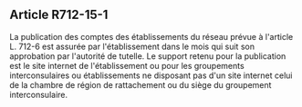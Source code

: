 Article R712-15-1
----
La publication des comptes des établissements du réseau prévue à l'article L.
712-6 est assurée par l'établissement dans le mois qui suit son approbation par
l'autorité de tutelle. Le support retenu pour la publication est le site
internet de l'établissement ou pour les groupements interconsulaires ou
établissements ne disposant pas d'un site internet celui de la chambre de région
de rattachement ou du siège du groupement interconsulaire.
